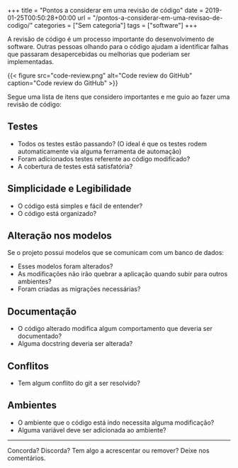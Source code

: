 +++
title = "Pontos a considerar em uma revisão de código"
date = 2019-01-25T00:50:28+00:00
url = "/pontos-a-considerar-em-uma-revisao-de-codigo/"
categories = ["Sem categoria"]
tags = ["software"]
+++



A revisão de código é um processo importante do desenvolvimento de software. Outras pessoas olhando para o código ajudam a identificar falhas que passaram desapercebidas ou melhorias que poderiam ser implementadas. 

{{< figure src="code-review.png" alt="Code review do GitHub" caption="Code review do GitHub" >}}

Segue uma lista de itens que considero importantes e me guio ao fazer uma revisão de código:


## Testes

- Todos os testes estão passando? (O ideal é que os testes rodem automaticamente via alguma ferramenta de automação)
- Foram adicionados testes referente ao código modificado?
- A cobertura de testes está satisfatória?


## Simplicidade e Legibilidade

- O código está simples e fácil de entender?
- O código está organizado?


## Alteração nos modelos

Se o projeto possui modelos que se comunicam com um banco de dados:

- Esses modelos foram alterados?
- As modificações não irão quebrar a aplicação quando subir para outros ambientes?
- Foram criadas as migrações necessárias?


## Documentação

- O código alterado modifica algum comportamento que deveria ser documentado?
- Alguma docstring deveria ser alterada?


## Conflitos

- Tem algum conflito do git a ser resolvido?


## Ambientes

- O ambiente que o código está indo necessita alguma modificação?
- Alguma variável deve ser adicionada ao ambiente?


-------------------------------------------------------------------------------

Concorda? Discorda? Tem algo a acrescentar ou remover? Deixe nos comentários.
